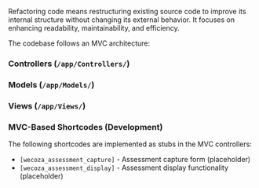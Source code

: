 Refactoring code means restructuring existing source code to improve its internal structure without changing its external behavior. It focuses on enhancing readability, maintainability, and efficiency.

The codebase follows an MVC architecture:

### Controllers (`/app/Controllers/`)

### Models (`/app/Models/`)

### Views (`/app/Views/`)

### MVC-Based Shortcodes (Development)

The following shortcodes are implemented as stubs in the MVC controllers:

- `[wecoza_assessment_capture]` - Assessment capture form (placeholder)
- `[wecoza_assessment_display]` - Assessment display functionality (placeholder)

